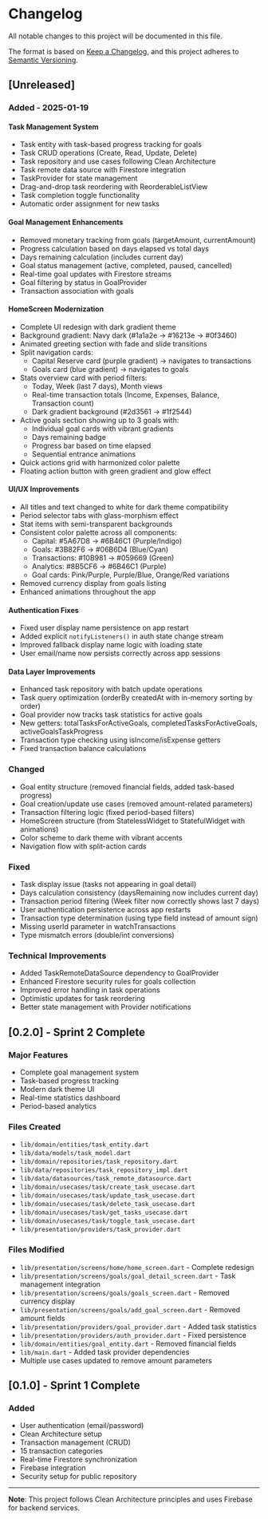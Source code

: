 # Changelog

All notable changes to this project will be documented in this file.

The format is based on [Keep a Changelog](https://keepachangelog.com/en/1.0.0/),
and this project adheres to [Semantic Versioning](https://semver.org/spec/v2.0.0.html).

## [Unreleased]

### Added - 2025-01-19

#### Task Management System
- Task entity with task-based progress tracking for goals
- Task CRUD operations (Create, Read, Update, Delete)
- Task repository and use cases following Clean Architecture
- Task remote data source with Firestore integration
- TaskProvider for state management
- Drag-and-drop task reordering with ReorderableListView
- Task completion toggle functionality
- Automatic order assignment for new tasks

#### Goal Management Enhancements
- Removed monetary tracking from goals (targetAmount, currentAmount)
- Progress calculation based on days elapsed vs total days
- Days remaining calculation (includes current day)
- Goal status management (active, completed, paused, cancelled)
- Real-time goal updates with Firestore streams
- Goal filtering by status in GoalProvider
- Transaction association with goals

#### HomeScreen Modernization
- Complete UI redesign with dark gradient theme
- Background gradient: Navy dark (#1a1a2e → #16213e → #0f3460)
- Animated greeting section with fade and slide transitions
- Split navigation cards:
  - Capital Reserve card (purple gradient) → navigates to transactions
  - Goals card (blue gradient) → navigates to goals
- Stats overview card with period filters:
  - Today, Week (last 7 days), Month views
  - Real-time transaction totals (Income, Expenses, Balance, Transaction count)
  - Dark gradient background (#2d3561 → #1f2544)
- Active goals section showing up to 3 goals with:
  - Individual goal cards with vibrant gradients
  - Days remaining badge
  - Progress bar based on time elapsed
  - Sequential entrance animations
- Quick actions grid with harmonized color palette
- Floating action button with green gradient and glow effect

#### UI/UX Improvements
- All titles and text changed to white for dark theme compatibility
- Period selector tabs with glass-morphism effect
- Stat items with semi-transparent backgrounds
- Consistent color palette across all components:
  - Capital: #5A67D8 → #6B46C1 (Purple/Indigo)
  - Goals: #3B82F6 → #06B6D4 (Blue/Cyan)
  - Transactions: #10B981 → #059669 (Green)
  - Analytics: #8B5CF6 → #6B46C1 (Purple)
  - Goal cards: Pink/Purple, Purple/Blue, Orange/Red variations
- Removed currency display from goals listing
- Enhanced animations throughout the app

#### Authentication Fixes
- Fixed user display name persistence on app restart
- Added explicit `notifyListeners()` in auth state change stream
- Improved fallback display name logic with loading state
- User email/name now persists correctly across app sessions

#### Data Layer Improvements
- Enhanced task repository with batch update operations
- Task query optimization (orderBy createdAt with in-memory sorting by order)
- Goal provider now tracks task statistics for active goals
- New getters: totalTasksForActiveGoals, completedTasksForActiveGoals, activeGoalsTaskProgress
- Transaction type checking using isIncome/isExpense getters
- Fixed transaction balance calculations

### Changed
- Goal entity structure (removed financial fields, added task-based progress)
- Goal creation/update use cases (removed amount-related parameters)
- Transaction filtering logic (fixed period-based filters)
- HomeScreen structure (from StatelessWidget to StatefulWidget with animations)
- Color scheme to dark theme with vibrant accents
- Navigation flow with split-action cards

### Fixed
- Task display issue (tasks not appearing in goal detail)
- Days calculation consistency (daysRemaining now includes current day)
- Transaction period filtering (Week filter now correctly shows last 7 days)
- User authentication persistence across app restarts
- Transaction type determination (using type field instead of amount sign)
- Missing userId parameter in watchTransactions
- Type mismatch errors (double/int conversions)

### Technical Improvements
- Added TaskRemoteDataSource dependency to GoalProvider
- Enhanced Firestore security rules for goals collection
- Improved error handling in task operations
- Optimistic updates for task reordering
- Better state management with Provider notifications

## [0.2.0] - Sprint 2 Complete

### Major Features
- Complete goal management system
- Task-based progress tracking
- Modern dark theme UI
- Real-time statistics dashboard
- Period-based analytics

### Files Created
- `lib/domain/entities/task_entity.dart`
- `lib/data/models/task_model.dart`
- `lib/domain/repositories/task_repository.dart`
- `lib/data/repositories/task_repository_impl.dart`
- `lib/data/datasources/task_remote_datasource.dart`
- `lib/domain/usecases/task/create_task_usecase.dart`
- `lib/domain/usecases/task/update_task_usecase.dart`
- `lib/domain/usecases/task/delete_task_usecase.dart`
- `lib/domain/usecases/task/get_tasks_usecase.dart`
- `lib/domain/usecases/task/toggle_task_usecase.dart`
- `lib/presentation/providers/task_provider.dart`

### Files Modified
- `lib/presentation/screens/home/home_screen.dart` - Complete redesign
- `lib/presentation/screens/goals/goal_detail_screen.dart` - Task management integration
- `lib/presentation/screens/goals/goals_screen.dart` - Removed currency display
- `lib/presentation/screens/goals/add_goal_screen.dart` - Removed amount fields
- `lib/presentation/providers/goal_provider.dart` - Added task statistics
- `lib/presentation/providers/auth_provider.dart` - Fixed persistence
- `lib/domain/entities/goal_entity.dart` - Removed financial fields
- `lib/main.dart` - Added task provider dependencies
- Multiple use cases updated to remove amount parameters

## [0.1.0] - Sprint 1 Complete

### Added
- User authentication (email/password)
- Clean Architecture setup
- Transaction management (CRUD)
- 15 transaction categories
- Real-time Firestore synchronization
- Firebase integration
- Security setup for public repository

---

**Note**: This project follows Clean Architecture principles and uses Firebase for backend services.
